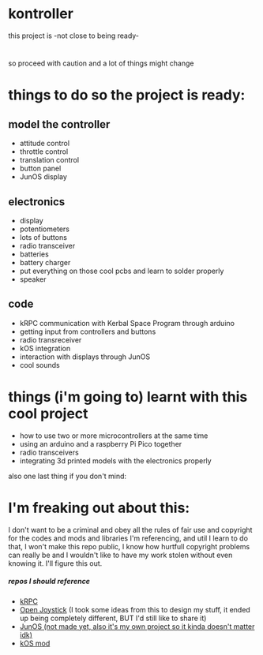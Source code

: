 # kontroller
 
this project is -not close to being ready- 
#
so proceed with caution and a lot of things might change

# things to do so the project is ready:

## model the controller
- attitude control
- throttle control
- translation control
- button panel
- JunOS display
## electronics
- display
- potentiometers
- lots of buttons
- radio transceiver
- batteries
- battery charger
- put everything on those cool pcbs and learn to solder properly
- speaker
## code
- kRPC communication with Kerbal Space Program through arduino
- getting input from controllers and buttons
- radio transreceiver
- kOS integration
- interaction with displays through JunOS
- cool sounds

# things (i'm going to) learnt with this cool project
- how to use two or more microcontrollers at the same time
- using an arduino and a raspberry Pi Pico together
- radio transceivers
- integrating 3d printed models with the electronics properly

also one last thing if you don't mind:
# I'm freaking out about this:
I don't want to be a criminal and obey all the rules of fair use and copyright for the codes and mods and libraries I'm referencing, and util I learn to do that, I won't make this repo public, I know how hurtfull copyright problems can really be and I wouldn't like to have my work stolen without even knowing it. I'll figure this out.
##### repos I should reference
- [kRPC](https://www.github.com/krpc/krpc)
- [Open Joystick](https://github.com/bhowiebkr/open-joystick)
(I took some ideas from this to design my stuff, it ended up being completely different, BUT I'd still like to share it)
- [JunOS (not made yet, also it's my own project so it kinda doesn't matter idk)]()
- [kOS mod](https://github.com/KSP-KOS/KOS)
